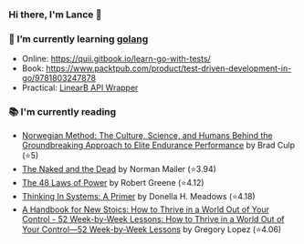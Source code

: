 ### Hi there, I'm Lance 👋

### 🌱 I’m currently learning [golang](https://golang.org)
- Online: https://quii.gitbook.io/learn-go-with-tests/
- Book: https://www.packtpub.com/product/test-driven-development-in-go/9781803247878
- Practical: [LinearB API Wrapper](https://github.com/lancefrench/go-linearb)
### 📚 I'm currently reading
  <!-- GOODREADS-LIST:START -->
- [Norwegian Method: The Culture, Science, and Humans Behind the Groundbreaking Approach to Elite Endurance Performance](https://www.goodreads.com/review/show/6982325769?utm_medium=api&utm_source=rss) by Brad Culp (⭐️5)
- [The Naked and the Dead](https://www.goodreads.com/review/show/6982316039?utm_medium=api&utm_source=rss) by Norman Mailer (⭐️3.94)
- [The 48 Laws of Power](https://www.goodreads.com/review/show/5380635273?utm_medium=api&utm_source=rss) by Robert Greene (⭐️4.12)
- [Thinking In Systems: A Primer](https://www.goodreads.com/review/show/3660068239?utm_medium=api&utm_source=rss) by Donella H. Meadows (⭐️4.18)
- [A Handbook for New Stoics: How to Thrive in a World Out of Your Control - 52 Week-by-Week Lessons: How to Thrive in a World Out of Your Control―52 Week-by-Week Lessons](https://www.goodreads.com/review/show/3880315152?utm_medium=api&utm_source=rss) by Gregory Lopez (⭐️4.06)
<!-- GOODREADS-LIST:END -->

